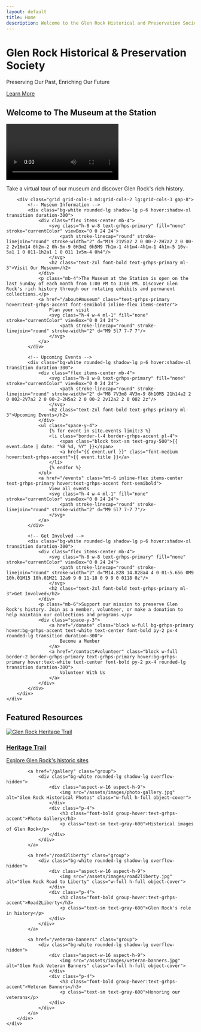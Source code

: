 ```yaml
---
layout: default
title: Home
description: Welcome to the Glen Rock Historical and Preservation Society - Preserving and sharing the history of Glen Rock, New Jersey
---
```


<div class="relative">
    <!-- Hero section with background image -->
    <div class="h-[60vh] bg-cover bg-center" style="background-image: url('/assets/images/glen-rock-hero.jpg');">
        <div class="absolute inset-0 bg-black bg-opacity-50"></div>
        <div class="relative h-full flex items-center justify-center text-center text-white px-4">
            <div>
                <h1 class="text-4xl md:text-6xl font-bold mb-4">Glen Rock Historical & Preservation Society</h1>
                <p class="text-xl md:text-2xl mb-8">Preserving Our Past, Enriching Our Future</p>
                <a href="/about" class="bg-grhps-accent hover:bg-grhps-primary text-white font-bold py-3 px-8 rounded-lg transition duration-300">
                    Learn More
                </a>
            </div>
        </div>
    </div>
</div>

<div class="py-16">
    <div class="container mx-auto px-4">
        <!-- Museum Video Section -->
        <div class="mb-16">
            <h2 class="text-3xl font-bold text-grhps-primary mb-8 text-center">Welcome to The Museum at the Station</h2>
            <div class="max-w-4xl mx-auto">
                <div class="aspect-w-16 aspect-h-9 rounded-lg overflow-hidden shadow-xl">
                    <video controls class="w-full h-full object-cover">
                        <source src="https://video.wixstatic.com/video/ed30b6_5e594ec5d01d4194994869465e380d71/720p/mp4/file.mp4" type="video/mp4">
                        Your browser does not support the video tag.
                    </video>
                </div>
                <p class="mt-4 text-center text-gray-600">Take a virtual tour of our museum and discover Glen Rock's rich history.</p>
            </div>
        </div>

        <div class="grid grid-cols-1 md:grid-cols-2 lg:grid-cols-3 gap-8">
            <!-- Museum Information -->
            <div class="bg-white rounded-lg shadow-lg p-6 hover:shadow-xl transition duration-300">
                <div class="flex items-center mb-4">
                    <svg class="h-8 w-8 text-grhps-primary" fill="none" stroke="currentColor" viewBox="0 0 24 24">
                        <path stroke-linecap="round" stroke-linejoin="round" stroke-width="2" d="M19 21V5a2 2 0 00-2-2H7a2 2 0 00-2 2v16m14 0h2m-2 0h-5m-9 0H3m2 0h5M9 7h1m-1 4h1m4-4h1m-1 4h1m-5 10v-5a1 1 0 011-1h2a1 1 0 011 1v5m-4 0h4"/>
                    </svg>
                    <h2 class="text-2xl font-bold text-grhps-primary ml-3">Visit Our Museum</h2>
                </div>
                <p class="mb-4">The Museum at the Station is open on the last Sunday of each month from 1:00 PM to 3:00 PM. Discover Glen Rock's rich history through our rotating exhibits and permanent collections.</p>
                <a href="/about#museum" class="text-grhps-primary hover:text-grhps-accent font-semibold inline-flex items-center">
                    Plan your visit
                    <svg class="h-4 w-4 ml-1" fill="none" stroke="currentColor" viewBox="0 0 24 24">
                        <path stroke-linecap="round" stroke-linejoin="round" stroke-width="2" d="M9 5l7 7-7 7"/>
                    </svg>
                </a>
            </div>

            <!-- Upcoming Events -->
            <div class="bg-white rounded-lg shadow-lg p-6 hover:shadow-xl transition duration-300">
                <div class="flex items-center mb-4">
                    <svg class="h-8 w-8 text-grhps-primary" fill="none" stroke="currentColor" viewBox="0 0 24 24">
                        <path stroke-linecap="round" stroke-linejoin="round" stroke-width="2" d="M8 7V3m8 4V3m-9 8h10M5 21h14a2 2 0 002-2V7a2 2 0 00-2-2H5a2 2 0 00-2 2v12a2 2 0 002 2z"/>
                    </svg>
                    <h2 class="text-2xl font-bold text-grhps-primary ml-3">Upcoming Events</h2>
                </div>
                <ul class="space-y-4">
                    {% for event in site.events limit:3 %}
                    <li class="border-l-4 border-grhps-accent pl-4">
                        <span class="block text-sm text-gray-500">{{ event.date | date: "%B %d, %Y" }}</span>
                        <a href="{{ event.url }}" class="font-medium hover:text-grhps-accent">{{ event.title }}</a>
                    </li>
                    {% endfor %}
                </ul>
                <a href="/events" class="mt-6 inline-flex items-center text-grhps-primary hover:text-grhps-accent font-semibold">
                    View all events
                    <svg class="h-4 w-4 ml-1" fill="none" stroke="currentColor" viewBox="0 0 24 24">
                        <path stroke-linecap="round" stroke-linejoin="round" stroke-width="2" d="M9 5l7 7-7 7"/>
                    </svg>
                </a>
            </div>

            <!-- Get Involved -->
            <div class="bg-white rounded-lg shadow-lg p-6 hover:shadow-xl transition duration-300">
                <div class="flex items-center mb-4">
                    <svg class="h-8 w-8 text-grhps-primary" fill="none" stroke="currentColor" viewBox="0 0 24 24">
                        <path stroke-linecap="round" stroke-linejoin="round" stroke-width="2" d="M14.828 14.828a4 4 0 01-5.656 0M9 10h.01M15 10h.01M21 12a9 9 0 11-18 0 9 9 0 0118 0z"/>
                    </svg>
                    <h2 class="text-2xl font-bold text-grhps-primary ml-3">Get Involved</h2>
                </div>
                <p class="mb-6">Support our mission to preserve Glen Rock's history. Join as a member, volunteer, or make a donation to help maintain our collections and programs.</p>
                <div class="space-y-3">
                    <a href="/donate" class="block w-full bg-grhps-primary hover:bg-grhps-accent text-white text-center font-bold py-2 px-4 rounded-lg transition duration-300">
                        Become a Member
                    </a>
                    <a href="/contact#volunteer" class="block w-full border-2 border-grhps-primary text-grhps-primary hover:bg-grhps-primary hover:text-white text-center font-bold py-2 px-4 rounded-lg transition duration-300">
                        Volunteer With Us
                    </a>
                </div>
            </div>
        </div>
    </div>
</div>

<div class="bg-gray-100 py-16">
    <div class="container mx-auto px-4">
        <h2 class="text-3xl font-bold text-center text-grhps-primary mb-12">Featured Resources</h2>
        <div class="grid grid-cols-1 md:grid-cols-2 lg:grid-cols-4 gap-6">
            <a href="/heritage-trail" class="group">
                <div class="bg-white rounded-lg shadow-lg overflow-hidden">
                    <div class="aspect-w-16 aspect-h-9">
                        <img src="/assets/images/heritage-trail.jpg" alt="Glen Rock Heritage Trail" class="w-full h-full object-cover">
                    </div>
                    <div class="p-4">
                        <h3 class="font-bold group-hover:text-grhps-accent">Heritage Trail</h3>
                        <p class="text-sm text-gray-600">Explore Glen Rock's historic sites</p>
                    </div>
                </div>
            </a>
            
            <a href="/gallery" class="group">
                <div class="bg-white rounded-lg shadow-lg overflow-hidden">
                    <div class="aspect-w-16 aspect-h-9">
                        <img src="/assets/images/photo-gallery.jpg" alt="Glen Rock Historical Photos" class="w-full h-full object-cover">
                    </div>
                    <div class="p-4">
                        <h3 class="font-bold group-hover:text-grhps-accent">Photo Gallery</h3>
                        <p class="text-sm text-gray-600">Historical images of Glen Rock</p>
                    </div>
                </div>
            </a>
            
            <a href="/road2liberty" class="group">
                <div class="bg-white rounded-lg shadow-lg overflow-hidden">
                    <div class="aspect-w-16 aspect-h-9">
                        <img src="/assets/images/road2liberty.jpg" alt="Glen Rock Road to Liberty" class="w-full h-full object-cover">
                    </div>
                    <div class="p-4">
                        <h3 class="font-bold group-hover:text-grhps-accent">Road2Liberty</h3>
                        <p class="text-sm text-gray-600">Glen Rock's role in history</p>
                    </div>
                </div>
            </a>
            
            <a href="/veteran-banners" class="group">
                <div class="bg-white rounded-lg shadow-lg overflow-hidden">
                    <div class="aspect-w-16 aspect-h-9">
                        <img src="/assets/images/veteran-banners.jpg" alt="Glen Rock Veteran Banners" class="w-full h-full object-cover">
                    </div>
                    <div class="p-4">
                        <h3 class="font-bold group-hover:text-grhps-accent">Veteran Banners</h3>
                        <p class="text-sm text-gray-600">Honoring our veterans</p>
                    </div>
                </div>
            </a>
        </div>
    </div>
</div>
